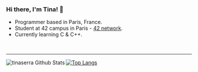 ### Hi there, I'm Tina! 👋

* Programmer based in Paris, France.
* Student at 42 campus in Paris - [42 network](https://42.fr/en/homepage/).
* Currently learning C & C++.

<br />

---

<img align="left" alt="tinaserra Github Stats" src="https://github-readme-stats.vercel.app/api?username=tinaserra&show_icons=true&hide_border=true" />


[![Top Langs](https://github-readme-stats.vercel.app/api/top-langs/?username=tinaserra)](https://github.com/conviicts/github-readme-stats)
